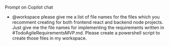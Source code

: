 Prompt on Copilot chat

- @workspace please give me a list of file names for the files which you recomment creating for both frontend react and backend node projects. Just give me the file names for implementing the requirements written in #TodoAgileRequirementsMVP.md. Please create a powershell script to create those files in my workspace.